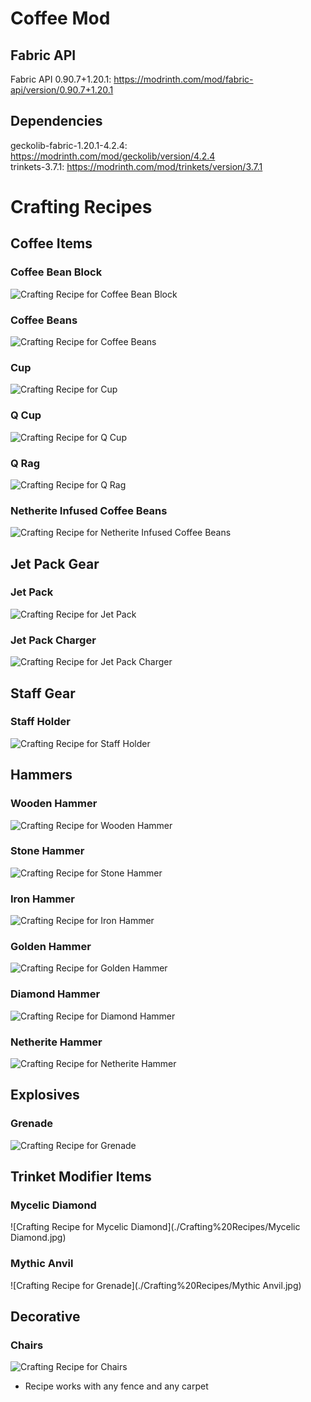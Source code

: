 # Coffee Mod

## Fabric API
Fabric API 0.90.7+1.20.1: https://modrinth.com/mod/fabric-api/version/0.90.7+1.20.1

## Dependencies
geckolib-fabric-1.20.1-4.2.4: https://modrinth.com/mod/geckolib/version/4.2.4 \
trinkets-3.7.1: https://modrinth.com/mod/trinkets/version/3.7.1

# Crafting Recipes
## Coffee Items
### Coffee Bean Block
![Crafting Recipe for Coffee Bean Block](./Crafting%20Recipes/Coffee%20Bean%20Block.jpg)
### Coffee Beans
![Crafting Recipe for Coffee Beans](./Crafting%20Recipes/Coffee%20Beans.jpg)
### Cup
![Crafting Recipe for Cup](./Crafting%20Recipes/Cup.jpg)
### Q Cup
![Crafting Recipe for Q Cup](./Crafting%20Recipes/Q%20Cup.jpg)
### Q Rag
![Crafting Recipe for Q Rag](./Crafting%20Recipes/Q%20Rag.jpg)
### Netherite Infused Coffee Beans
![Crafting Recipe for Netherite Infused Coffee Beans](./Crafting%20Recipes/Netherite%20Infused%20Coffee%20Beans.jpg)

## Jet Pack Gear
### Jet Pack
![Crafting Recipe for Jet Pack](./Crafting%20Recipes/Jet%20Pack.jpg)
### Jet Pack Charger
![Crafting Recipe for Jet Pack Charger](./Crafting%20Recipes/Jet%20Pack%20Charger.jpg)

## Staff Gear
### Staff Holder
![Crafting Recipe for Staff Holder](./Crafting%20Recipes/Staff%20Holder.jpg)

## Hammers
### Wooden Hammer
![Crafting Recipe for Wooden Hammer](./Crafting%20Recipes/Wooden%20Hammer.jpg)
### Stone Hammer
![Crafting Recipe for Stone Hammer](./Crafting%20Recipes/Stone%20Hammer.jpg)
### Iron Hammer
![Crafting Recipe for Iron Hammer](./Crafting%20Recipes/Iron%20Hammer.jpg)
### Golden Hammer
![Crafting Recipe for Golden Hammer](./Crafting%20Recipes/Golden%20Hammer.jpg)
### Diamond Hammer
![Crafting Recipe for Diamond Hammer](./Crafting%20Recipes/Diamond%20Hammer.jpg)
### Netherite Hammer
![Crafting Recipe for Netherite Hammer](./Crafting%20Recipes/Netherite%20Hammer.jpg)
## Explosives
### Grenade
![Crafting Recipe for Grenade](./Crafting%20Recipes/Grenade.jpg)
## Trinket Modifier Items
### Mycelic Diamond
![Crafting Recipe for Mycelic Diamond](./Crafting%20Recipes/Mycelic Diamond.jpg)
### Mythic Anvil
![Crafting Recipe for Grenade](./Crafting%20Recipes/Mythic Anvil.jpg)
## Decorative
### Chairs
![Crafting Recipe for Chairs](./Crafting%20Recipes/Chair.jpg)
- Recipe works with any fence and any carpet
